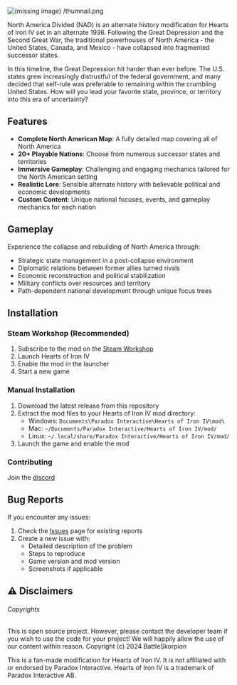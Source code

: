 ![(missing image) /thumnail.png](https://github.com/BattleSkorpion/nadivided-dev/blob/master/thumbnail.png?raw=true "North America Divided Icon")

North America Divided (NAD) is an alternate history modification for Hearts of Iron IV set in an alternate 1936. Following the Great Depression and the Second Great War, the traditional powerhouses of North America - the United States, Canada, and Mexico - have collapsed into fragmented successor states. 

In this timeline, the Great Depression hit harder than ever before. The U.S. states grew increasingly distrustful of the federal government, and many decided that self-rule was preferable to remaining within the crumbling United States. How will you lead your favorite state, province, or territory into this era of uncertainty?

## Features

- **Complete North American Map**: A fully detailed map covering all of North America
- **20+ Playable Nations**: Choose from numerous successor states and territories
- **Immersive Gameplay**: Challenging and engaging mechanics tailored for the North American setting
- **Realistic Lore**: Sensible alternate history with believable political and economic developments
- **Custom Content**: Unique national focuses, events, and gameplay mechanics for each nation

## Gameplay

Experience the collapse and rebuilding of North America through:
- Strategic state management in a post-collapse environment
- Diplomatic relations between former allies turned rivals
- Economic reconstruction and political stabilization
- Military conflicts over resources and territory
- Path-dependent national development through unique focus trees

##  Installation

### Steam Workshop (Recommended)
1. Subscribe to the mod on the [Steam Workshop](https://steamcommunity.com/workshop/filedetails/?id=2780506619)
2. Launch Hearts of Iron IV
3. Enable the mod in the launcher
4. Start a new game

### Manual Installation
1. Download the latest release from this repository
2. Extract the mod files to your Hearts of Iron IV mod directory:
   - Windows: `Documents\Paradox Interactive\Hearts of Iron IV\mod\`
   - Mac: `~/Documents/Paradox Interactive/Hearts of Iron IV/mod/`
   - Linux: `~/.local/share/Paradox Interactive/Hearts of Iron IV/mod/`
3. Launch the game and enable the mod

### Contributing

Join the [discord](https://www.patreon.com/NADDeveloperTeam)

## Bug Reports

If you encounter any issues:
1. Check the [Issues](https://github.com/battleskorpion/nadivided-dev/issues) page for existing reports
2. Create a new issue with:
   - Detailed description of the problem
   - Steps to reproduce
   - Game version and mod version
   - Screenshots if applicable

## ⚠️ Disclaimers

###### Copyrights

This is open source project. However, please contact the developer team if you wish to use the code for your project! We will happily allow the use of our content within reason.
Copyright (c) 2024 BattleSkorpion


This is a fan-made modification for Hearts of Iron IV. It is not affiliated with or endorsed by Paradox Interactive. Hearts of Iron IV is a trademark of Paradox Interactive AB.
